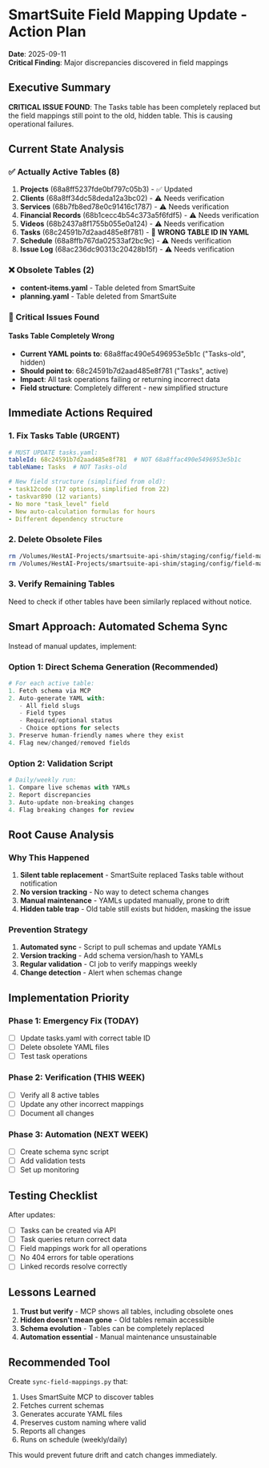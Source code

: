 # SmartSuite Field Mapping Update - Action Plan

**Date**: 2025-09-11  
**Critical Finding**: Major discrepancies discovered in field mappings

## Executive Summary

**CRITICAL ISSUE FOUND**: The Tasks table has been completely replaced but the field mappings still point to the old, hidden table. This is causing operational failures.

## Current State Analysis

### ✅ Actually Active Tables (8)
1. **Projects** (68a8ff5237fde0bf797c05b3) - ✅ Updated
2. **Clients** (68a8ff34dc58deda12a3bc02) - ⚠️ Needs verification
3. **Services** (68b7fb8ed78e0c91416c1787) - ⚠️ Needs verification  
4. **Financial Records** (68b1cecc4b54c373a5f6fdf5) - ⚠️ Needs verification
5. **Videos** (68b2437a8f1755b055e0a124) - ⚠️ Needs verification
6. **Tasks** (68c24591b7d2aad485e8f781) - 🔴 **WRONG TABLE ID IN YAML**
7. **Schedule** (68a8ffb767da02533af2bc9c) - ⚠️ Needs verification
8. **Issue Log** (68ac236dc90313c20428b15f) - ⚠️ Needs verification

### ❌ Obsolete Tables (2)
- **content-items.yaml** - Table deleted from SmartSuite
- **planning.yaml** - Table deleted from SmartSuite

### 🔴 Critical Issues Found

#### Tasks Table Completely Wrong
- **Current YAML points to**: 68a8ffac490e5496953e5b1c ("Tasks-old", hidden)
- **Should point to**: 68c24591b7d2aad485e8f781 ("Tasks", active)
- **Impact**: All task operations failing or returning incorrect data
- **Field structure**: Completely different - new simplified structure

## Immediate Actions Required

### 1. Fix Tasks Table (URGENT)
```yaml
# MUST UPDATE tasks.yaml:
tableId: 68c24591b7d2aad485e8f781  # NOT 68a8ffac490e5496953e5b1c
tableName: Tasks  # NOT Tasks-old

# New field structure (simplified from old):
- task12code (17 options, simplified from 22)
- taskvar890 (12 variants)
- No more "task_level" field
- New auto-calculation formulas for hours
- Different dependency structure
```

### 2. Delete Obsolete Files
```bash
rm /Volumes/HestAI-Projects/smartsuite-api-shim/staging/config/field-mappings/content-items.yaml
rm /Volumes/HestAI-Projects/smartsuite-api-shim/staging/config/field-mappings/planning.yaml
```

### 3. Verify Remaining Tables
Need to check if other tables have been similarly replaced without notice.

## Smart Approach: Automated Schema Sync

Instead of manual updates, implement:

### Option 1: Direct Schema Generation (Recommended)
```python
# For each active table:
1. Fetch schema via MCP
2. Auto-generate YAML with:
   - All field slugs
   - Field types
   - Required/optional status
   - Choice options for selects
3. Preserve human-friendly names where they exist
4. Flag new/changed/removed fields
```

### Option 2: Validation Script
```python
# Daily/weekly run:
1. Compare live schemas with YAMLs
2. Report discrepancies
3. Auto-update non-breaking changes
4. Flag breaking changes for review
```

## Root Cause Analysis

### Why This Happened
1. **Silent table replacement** - SmartSuite replaced Tasks table without notification
2. **No version tracking** - No way to detect schema changes
3. **Manual maintenance** - YAMLs updated manually, prone to drift
4. **Hidden table trap** - Old table still exists but hidden, masking the issue

### Prevention Strategy
1. **Automated sync** - Script to pull schemas and update YAMLs
2. **Version tracking** - Add schema version/hash to YAMLs
3. **Regular validation** - CI job to verify mappings weekly
4. **Change detection** - Alert when schemas change

## Implementation Priority

### Phase 1: Emergency Fix (TODAY)
- [ ] Update tasks.yaml with correct table ID
- [ ] Delete obsolete YAML files
- [ ] Test task operations

### Phase 2: Verification (THIS WEEK)
- [ ] Verify all 8 active tables
- [ ] Update any other incorrect mappings
- [ ] Document all changes

### Phase 3: Automation (NEXT WEEK)
- [ ] Create schema sync script
- [ ] Add validation tests
- [ ] Set up monitoring

## Testing Checklist

After updates:
- [ ] Tasks can be created via API
- [ ] Task queries return correct data
- [ ] Field mappings work for all operations
- [ ] No 404 errors for table operations
- [ ] Linked records resolve correctly

## Lessons Learned

1. **Trust but verify** - MCP shows all tables, including obsolete ones
2. **Hidden doesn't mean gone** - Old tables remain accessible
3. **Schema evolution** - Tables can be completely replaced
4. **Automation essential** - Manual maintenance unsustainable

## Recommended Tool

Create `sync-field-mappings.py` that:
1. Uses SmartSuite MCP to discover tables
2. Fetches current schemas
3. Generates accurate YAML files
4. Preserves custom naming where valid
5. Reports all changes
6. Runs on schedule (weekly/daily)

This would prevent future drift and catch changes immediately.